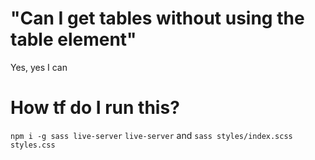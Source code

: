 # "Can I get tables without using the table element"

Yes, yes I can

# How tf do I run this?

`npm i -g sass live-server`
`live-server` and `sass styles/index.scss styles.css`
